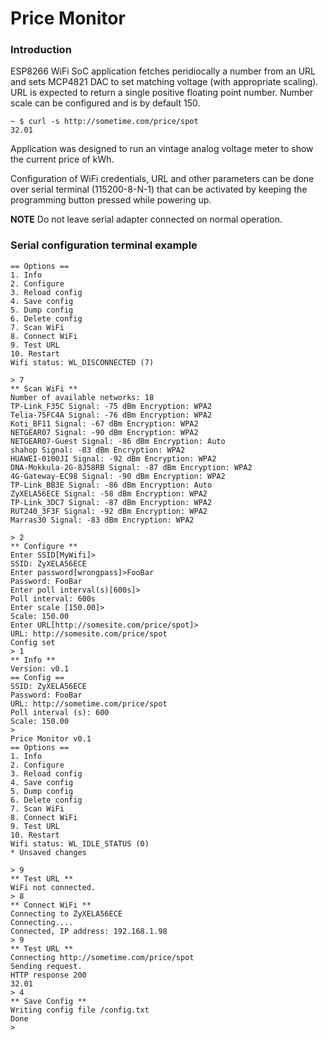 # Price Monitor

### Introduction

ESP8266 WiFi SoC application fetches peridiocally a number from an URL and sets MCP4821 DAC to set matching voltage (with appropriate scaling). URL is expected to return a single positive floating point number. Number scale can be configured and is by default 150.


    ~ $ curl -s http://sometime.com/price/spot
    32.01


Application was designed to run an vintage analog voltage meter to show the current price of kWh.

Configuration of WiFi credentials, URL and other parameters can be done over serial terminal (115200-8-N-1) that can be activated by keeping the programming button pressed while powering up.

**NOTE** Do not leave serial adapter connected on normal operation.

### Serial configuration terminal example

    == Options ==
    1. Info
    2. Configure
    3. Reload config
    4. Save config
    5. Dump config
    6. Delete config
    7. Scan WiFi
    8. Connect WiFi
    9. Test URL
    10. Restart
    Wifi status: WL_DISCONNECTED (7)

    > 7
    ** Scan WiFi **
    Number of available networks: 18
    TP-Link_F35C Signal: -75 dBm Encryption: WPA2
    Telia-75FC4A Signal: -76 dBm Encryption: WPA2
    Koti_BF11 Signal: -67 dBm Encryption: WPA2
    NETGEAR07 Signal: -90 dBm Encryption: WPA2
    NETGEAR07-Guest Signal: -86 dBm Encryption: Auto
    shahop Signal: -83 dBm Encryption: WPA2
    HUAWEI-0100JI Signal: -92 dBm Encryption: WPA2
    DNA-Mokkula-2G-8J58RB Signal: -87 dBm Encryption: WPA2        
    4G-Gateway-EC98 Signal: -90 dBm Encryption: WPA2
    TP-Link_BB3E Signal: -86 dBm Encryption: Auto    
    ZyXELA56ECE Signal: -58 dBm Encryption: WPA2
    TP-Link_3DC7 Signal: -87 dBm Encryption: WPA2
    RUT240_3F3F Signal: -92 dBm Encryption: WPA2
    Marras30 Signal: -83 dBm Encryption: WPA2

    > 2
    ** Configure **
    Enter SSID[MyWifi]>
    SSID: ZyXELA56ECE
    Enter password[wrongpass]>FooBar
    Password: FooBar
    Enter poll interval(s)[600s]>
    Poll interval: 600s
    Enter scale [150.00]>
    Scale: 150.00
    Enter URL[http://somesite.com/price/spot]>
    URL: http://somesite.com/price/spot
    Config set
    > 1
    ** Info **
    Version: v0.1
    == Config ==
    SSID: ZyXELA56ECE
    Password: FooBar
    URL: http://sometime.com/price/spot
    Poll interval (s): 600
    Scale: 150.00
    >
    Price Monitor v0.1
    == Options ==
    1. Info
    2. Configure
    3. Reload config
    4. Save config
    5. Dump config
    6. Delete config
    7. Scan WiFi
    8. Connect WiFi
    9. Test URL
    10. Restart
    Wifi status: WL_IDLE_STATUS (0)
    * Unsaved changes

    > 9
    ** Test URL **
    WiFi not connected.
    > 8
    ** Connect WiFi **
    Connecting to ZyXELA56ECE
    Connecting....
    Connected, IP address: 192.168.1.98
    > 9
    ** Test URL **
    Connecting http://sometime.com/price/spot
    Sending request.
    HTTP response 200
    32.01
    > 4
    ** Save Config **
    Writing config file /config.txt
    Done
    >

